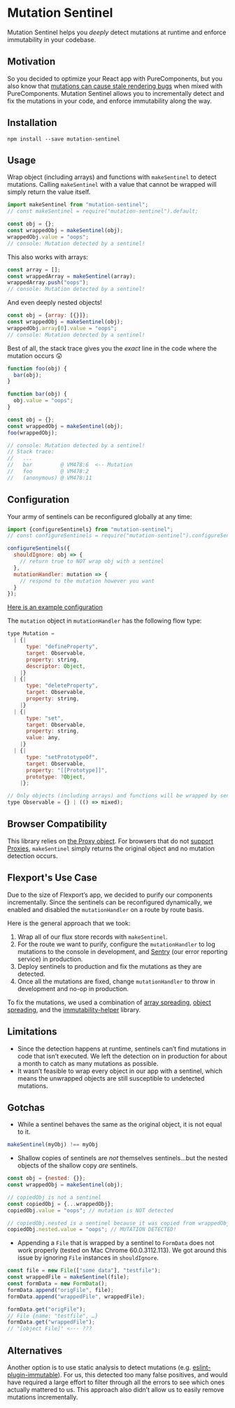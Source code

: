 # Mutation Sentinel

Mutation Sentinel helps you *deeply* detect mutations at runtime and enforce immutability in your codebase.

## Motivation

So you decided to optimize your React app with PureComponents, but you also know that [mutations can cause stale rendering bugs](https://flexport.engineering/optimizing-react-rendering-part-1-9634469dca02) when mixed with PureComponents. Mutation Sentinel allows you to incrementally detect and fix the mutations in your code, and enforce immutability along the way.

## Installation

```
npm install --save mutation-sentinel
```

## Usage

Wrap object (including arrays) and functions with `makeSentinel` to detect mutations. Calling `makeSentinel` with a value that cannot be wrapped will simply return the value itself.

```js
import makeSentinel from "mutation-sentinel";
// const makeSentinel = require("mutation-sentinel").default;

const obj = {};
const wrappedObj = makeSentinel(obj);
wrappedObj.value = "oops";
// console: Mutation detected by a sentinel!
```

This also works with arrays:

```js
const array = [];
const wrappedArray = makeSentinel(array);
wrappedArray.push("oops");
// console: Mutation detected by a sentinel!
```

And even deeply nested objects!

```js
const obj = {array: [{}]};
const wrappedObj = makeSentinel(obj);
wrappedObj.array[0].value = "oops";
// console: Mutation detected by a sentinel!
```

Best of all, the stack trace gives you the *exact* line in the code where the mutation occurs :astonished:

```js
function foo(obj) {
  bar(obj);
}

function bar(obj) {
  obj.value = "oops";
}

const obj = {};
const wrappedObj = makeSentinel(obj);
foo(wrappedObj);

// console: Mutation detected by a sentinel!
// Stack trace:
//   ...
//   bar         @ VM478:6  <-- Mutation
//   foo         @ VM478:2
//   (anonymous) @ VM478:11
```

## Configuration

Your army of sentinels can be reconfigured globally at any time:

```js
import {configureSentinels} from "mutation-sentinel";
// const configureSentinels = require("mutation-sentinel").configureSentinels;

configureSentinels({
  shouldIgnore: obj => {
    // return true to NOT wrap obj with a sentinel
  },
  mutationHandler: mutation => {
    // respond to the mutation however you want
  }
});
```

[Here is an example configuration](https://gist.github.com/dounan/207cc05e47a97e22494739fcb42e2c3c)

The `mutation` object in `mutationHandler` has the following flow type:

```js
type Mutation =
  | {|
      type: "defineProperty",
      target: Observable,
      property: string,
      descriptor: Object,
    |}
  | {|
      type: "deleteProperty",
      target: Observable,
      property: string,
    |}
  | {|
      type: "set",
      target: Observable,
      property: string,
      value: any,
    |}
  | {|
      type: "setPrototypeOf",
      target: Observable,
      property: "[[Prototype]]",
      prototype: ?Object,
    |};

// Only objects (including arrays) and functions will be wrapped by sentinels.
type Observable = {} | (() => mixed);
```

## Browser Compatibility

This library relies on [the Proxy object](https://developer.mozilla.org/en-US/docs/Web/JavaScript/Reference/Global_Objects/Proxy). For browsers that do not [support Proxies](http://caniuse.com/#feat=proxy), `makeSentinel` simply returns the original object and no mutation detection occurs.

## Flexport's Use Case

Due to the size of Flexport’s app, we decided to purify our components incrementally. Since the sentinels can be reconfigured dynamically, we enabled and disabled the `mutationHandler` on a route by route basis.

Here is the general approach that we took:
1. Wrap all of our flux store records with `makeSentinel`.
2. For the route we want to purify, configure the `mutationHandler` to log mutations to the console in development, and [Sentry](https://sentry.io) (our error reporting service) in production.
3. Deploy sentinels to production and fix the mutations as they are detected.
4. Once all the mutations are fixed, change `mutationHandler` to throw in development and no-op in production.

To fix the mutations, we used a combination of [array spreading](https://developer.mozilla.org/en-US/docs/Web/JavaScript/Reference/Operators/Spread_operator), [object spreading](https://github.com/tc39/proposal-object-rest-spread), and the [immutability-helper](https://github.com/kolodny/immutability-helper) library.

## Limitations

- Since the detection happens at runtime, sentinels can’t find mutations in code that isn’t executed. We left the detection on in production for about a month to catch as many mutations as possible.
- It wasn’t feasible to wrap every object in our app with a sentinel, which means the unwrapped objects are still susceptible to undetected mutations.

## Gotchas

- While a sentinel behaves the same as the original object, it is not equal to it.

```js
makeSentinel(myObj) !== myObj
```

- Shallow copies of sentinels are *not* themselves sentinels…but the nested objects of the shallow copy *are* sentinels.

```js
const obj = {nested: {}};
const wrappedObj = makeSentinel(obj);

// copiedObj is not a sentinel
const copiedObj = {...wrappedObj};
copiedObj.value = "oops"; // mutation is NOT detected

// copiedObj.nested is a sentinel because it was copied from wrappedObj
copiedObj.nested.value = "oops"; // MUTATION DETECTED!
```

- Appending a `File` that is wrapped by a sentinel to `FormData` does not work properly (tested on Mac Chrome 60.0.3112.113). We got around this issue by ignoring `File` instances in `shouldIgnore`.

```js
const file = new File(["some data"], "testfile");
const wrappedFile = makeSentinel(file);
const formData = new FormData();
formData.append("origFile", file);
formData.append("wrappedFile", wrappedFile);

formData.get("origFile");
// File {name: "testfile", …}
formData.get("wrappedFile");
// "[object File]" <--- ???
```

## Alternatives

Another option is to use static analysis to detect mutations (e.g. [eslint-plugin-immutable](https://github.com/jhusain/eslint-plugin-immutable)). For us, this detected too many false positives, and would have required a large effort to filter through all the errors to see which ones actually mattered to us. This approach also didn’t allow us to easily remove mutations incrementally.

